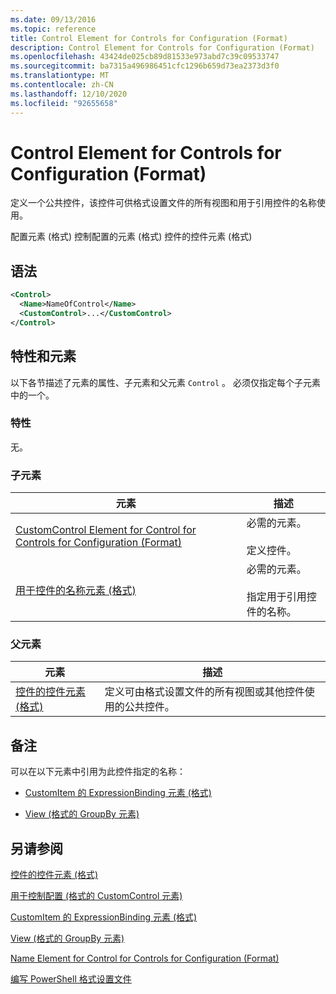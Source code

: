```yaml
---
ms.date: 09/13/2016
ms.topic: reference
title: Control Element for Controls for Configuration (Format)
description: Control Element for Controls for Configuration (Format)
ms.openlocfilehash: 43424de025cb89d81533e973abd7c39c09533747
ms.sourcegitcommit: ba7315a496986451cfc1296b659d73ea2373d3f0
ms.translationtype: MT
ms.contentlocale: zh-CN
ms.lasthandoff: 12/10/2020
ms.locfileid: "92655658"
---
```

# <a name="control-element-for-controls-for-configuration-format"></a>Control Element for Controls for Configuration (Format)

定义一个公共控件，该控件可供格式设置文件的所有视图和用于引用控件的名称使用。

配置元素 (格式) 控制配置的元素 (格式) 控件的控件元素 (格式) 

## <a name="syntax"></a>语法

```xml
<Control>
  <Name>NameOfControl</Name>
  <CustomControl>...</CustomControl>
</Control>
```

## <a name="attributes-and-elements"></a>特性和元素

以下各节描述了元素的属性、子元素和父元素 `Control` 。 必须仅指定每个子元素中的一个。

### <a name="attributes"></a>特性

无。

### <a name="child-elements"></a>子元素

|元素|描述|
|-------------|-----------------|
|[CustomControl Element for Control for Controls for Configuration (Format)](./customcontrol-element-for-control-for-controls-for-configuration-format.md)|必需的元素。<br /><br /> 定义控件。|
|[用于控件的名称元素 (格式) ](./name-element-for-control-for-controls-for-configuration-format.md)|必需的元素。<br /><br /> 指定用于引用控件的名称。|

### <a name="parent-elements"></a>父元素

|元素|描述|
|-------------|-----------------|
|[控件的控件元素 (格式) ](./controls-element-for-configuration-format.md)|定义可由格式设置文件的所有视图或其他控件使用的公共控件。|

## <a name="remarks"></a>备注

可以在以下元素中引用为此控件指定的名称：

- [CustomItem 的 ExpressionBinding 元素 (格式) ](./expressionbinding-element-for-customitem-for-controls-for-configuration-format.md)

- [View (格式的 GroupBy 元素) ](./groupby-element-for-view-format.md)

## <a name="see-also"></a>另请参阅

[控件的控件元素 (格式) ](./controls-element-for-configuration-format.md)

[用于控制配置 (格式的 CustomControl 元素) ](./customcontrol-element-for-control-for-controls-for-configuration-format.md)

[CustomItem 的 ExpressionBinding 元素 (格式) ](./expressionbinding-element-for-customitem-for-controls-for-configuration-format.md)

[View (格式的 GroupBy 元素) ](./groupby-element-for-view-format.md)

[Name Element for Control for Controls for Configuration (Format)](./name-element-for-control-for-controls-for-configuration-format.md)

[编写 PowerShell 格式设置文件](./writing-a-powershell-formatting-file.md)

